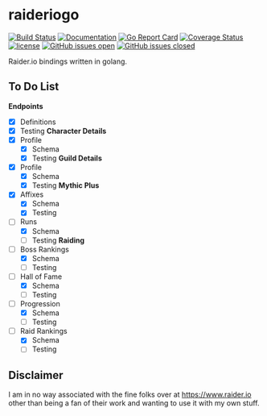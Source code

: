 # raideriogo 
[![Build Status](https://travis-ci.org/Munsy/raideriogo.svg?branch=master)](https://travis-ci.org/Munsy/raideriogo)  [![Documentation](https://godoc.org/github.com/munsy/raideriogo?status.svg)](https://godoc.org/github.com/munsy/raideriogo)  [![Go Report Card](https://goreportcard.com/badge/github.com/munsy/raideriogo)](https://goreportcard.com/report/github.com/munsy/raideriogo)  [![Coverage Status](https://coveralls.io/repos/github/Munsy/raideriogo/badge.svg?branch=master)](https://coveralls.io/github/Munsy/raideriogo?branch=master)  [![license](https://img.shields.io/github/license/mashape/apistatus.svg)](LICENSE)  [![GitHub issues open](https://img.shields.io/github/issues/munsy/raideriogo.svg?maxAge=2592000)](https://github.com/munsy/raideriogo/issues)  [![GitHub issues closed](https://img.shields.io/github/issues-closed-raw/munsy/raideriogo.svg?maxAge=2592000)](https://github.com/munsy/raideriogo/issues)

Raider.io bindings written in golang.

## To Do List
**Endpoints**
- [x] Definitions
- [x] Testing
**Character Details**
- [x] Profile
  - [x] Schema
  - [x] Testing
**Guild Details**
- [x] Profile
  - [x] Schema
  - [x] Testing
**Mythic Plus**
- [x] Affixes
  - [x] Schema
  - [x] Testing
- [ ] Runs
  - [x] Schema
  - [ ] Testing
**Raiding**
- [ ] Boss Rankings
  - [x] Schema
  - [ ] Testing
- [ ] Hall of Fame
  - [x] Schema
  - [ ] Testing
- [ ] Progression
  - [x] Schema
  - [ ] Testing
- [ ] Raid Rankings
  - [x] Schema
  - [ ] Testing

## Disclaimer
I am in no way associated with the fine folks over at https://www.raider.io other than being a fan of their work and wanting to use it with my own stuff.